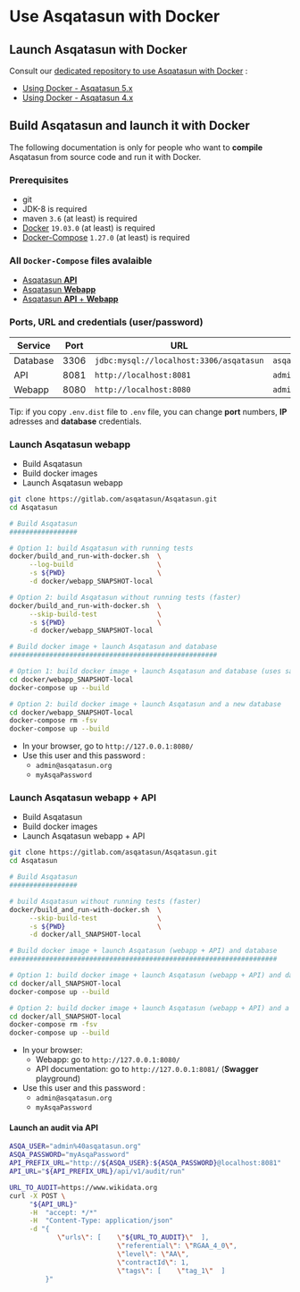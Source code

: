 # Use Asqatasun with Docker

## Launch Asqatasun with Docker

Consult our [dedicated repository to use Asqatasun with Docker](https://gitlab.com/asqatasun/asqatasun-docker) :

- [Using Docker - Asqatasun 5.x](https://gitlab.com/asqatasun/asqatasun-docker/-/tree/main/5.x/)
- [Using Docker - Asqatasun 4.x](https://gitlab.com/asqatasun/asqatasun-docker/-/tree/main/4.x/)

## Build Asqatasun and launch it with Docker

The following documentation is only for people who want to **compile** Asqatasun from source code and run it with Docker.

### Prerequisites

- git
- JDK-8 is required
- maven `3.6` (at least) is required
- [Docker](https://docs.docker.com/engine/install/) `19.03.0` (at least) is required
- [Docker-Compose](https://docs.docker.com/compose/install/) `1.27.0` (at least) is required

### All `Docker-Compose` files avalaible

- [Asqatasun **API**](api_SNAPSHOT-local)
- [Asqatasun **Webapp**](webapp_SNAPSHOT-local)
- [Asqatasun **API** + **Webapp**](all_SNAPSHOT-local)

### Ports, URL and credentials (user/password)

| Service  | Port | URL                                     | User                         | Password                        |
|----------|------|-----------------------------------------|------------------------------|---------------------------------|
| Database | 3306 | `jdbc:mysql://localhost:3306/asqatasun` | `asqatasunDatabaseUserLogin` | `asqatasunDatabaseUserP4ssword` |
| API      | 8081 | `http://localhost:8081`                 | `admin@asqatasun.org`        | `myAsqaPassword`                |
| Webapp   | 8080 | `http://localhost:8080`                 | `admin@asqatasun.org`        | `myAsqaPassword`                |

Tip:
if you copy `.env.dist` file to `.env` file,
you can change **port** numbers, **IP** adresses and **database** credentials.

### Launch Asqatasun webapp

- Build Asqatasun
- Build docker images
- Launch Asqatasun webapp

```bash
git clone https://gitlab.com/asqatasun/Asqatasun.git
cd Asqatasun

# Build Asqatasun
#################

# Option 1: build Asqatasun with running tests 
docker/build_and_run-with-docker.sh  \
     --log-build                     \
     -s ${PWD}                       \
     -d docker/webapp_SNAPSHOT-local 

# Option 2: build Asqatasun without running tests (faster)
docker/build_and_run-with-docker.sh  \
     --skip-build-test               \
     -s ${PWD}                       \
     -d docker/webapp_SNAPSHOT-local 

# Build docker image + launch Asqatasun and database
####################################################

# Option 1: build docker image + launch Asqatasun and database (uses same database, if it already exists)
cd docker/webapp_SNAPSHOT-local
docker-compose up --build

# Option 2: build docker image + launch Asqatasun and a new database
cd docker/webapp_SNAPSHOT-local
docker-compose rm -fsv
docker-compose up --build
```

* In your browser, go to `http://127.0.0.1:8080/` 
* Use this user and this password :
    * `admin@asqatasun.org`
    * `myAsqaPassword`
    
    
### Launch Asqatasun webapp + API

- Build Asqatasun
- Build docker images
- Launch Asqatasun webapp + API

```bash
git clone https://gitlab.com/asqatasun/Asqatasun.git
cd Asqatasun

# Build Asqatasun
#################

# build Asqatasun without running tests (faster)
docker/build_and_run-with-docker.sh  \
     --skip-build-test               \
     -s ${PWD}                       \
     -d docker/all_SNAPSHOT-local

# Build docker image + launch Asqatasun (webapp + API) and database
###################################################################

# Option 1: build docker image + launch Asqatasun (webapp + API) and database (uses same database, if it already exists)
cd docker/all_SNAPSHOT-local
docker-compose up --build

# Option 2: build docker image + launch Asqatasun (webapp + API) and a new database
cd docker/all_SNAPSHOT-local
docker-compose rm -fsv
docker-compose up --build
```

* In your browser:
  - Webapp: go to `http://127.0.0.1:8080/` 
  - API documentation: go to `http://127.0.0.1:8081/`    (**Swagger** playground)
* Use this user and this password :
    * `admin@asqatasun.org`
    * `myAsqaPassword`

#### Launch an audit via API
```bash
ASQA_USER="admin%40asqatasun.org" 
ASQA_PASSWORD="myAsqaPassword"
API_PREFIX_URL="http://${ASQA_USER}:${ASQA_PASSWORD}@localhost:8081"
API_URL="${API_PREFIX_URL}/api/v1/audit/run"

URL_TO_AUDIT=https://www.wikidata.org
curl -X POST \
     "${API_URL}"                                                             \
     -H  "accept: */*"                                                        \
     -H  "Content-Type: application/json"                                     \
     -d "{                                                                    \
            \"urls\": [    \"${URL_TO_AUDIT}\"  ],                            \
                           \"referential\": \"RGAA_4_0\",                     \
                           \"level\": \"AA\",                                 \
                           \"contractId\": 1,                                 \
                           \"tags\": [    \"tag_1\"  ]                        \
         }"
```

